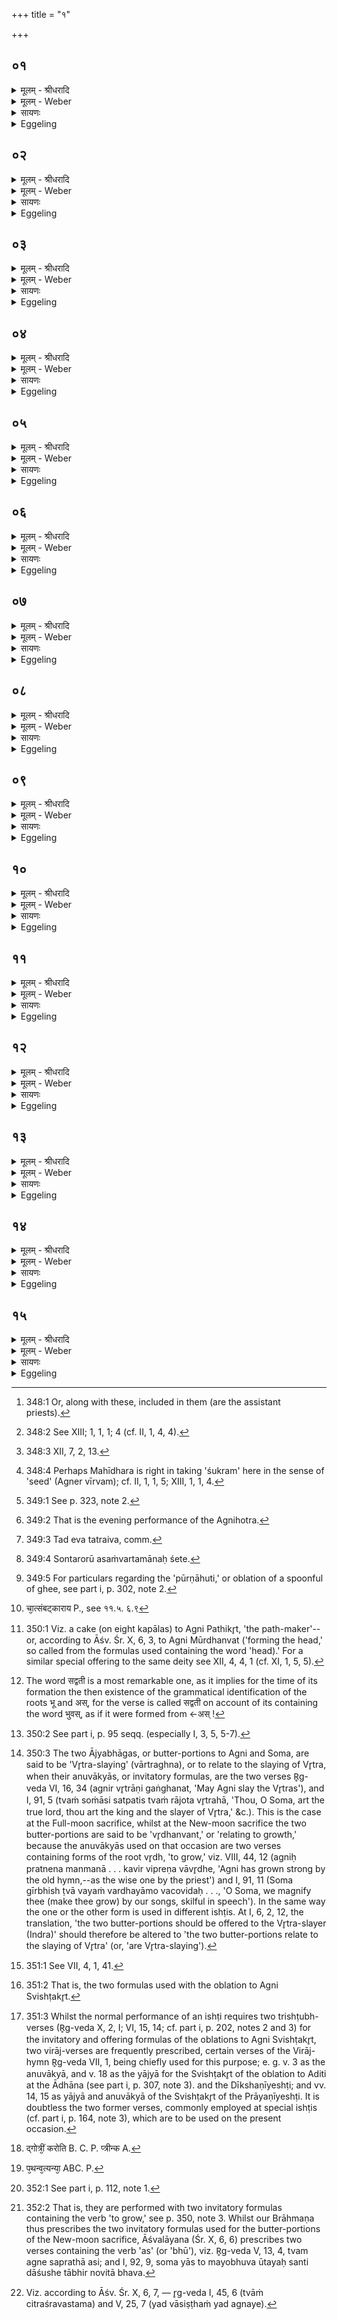 +++
title = "१"

+++


## ०१
<details><summary>मूलम् - श्रीधरादि</summary>

प्प्रजा᳘पतिरकामयत॥  
स᳘र्व्वान्का᳘मानाप्नुयाᳫँ᳭ स᳘र्व्वा᳘ व्व्यष्टी᳘र्व्व्यश्नुवीये᳘ति[[!!]] स᳘ ऽएत᳘मश्वमेधं᳘ त्रिरात्रं᳘ यज्ञक्रतु᳘मपश्यत्तमा᳘हरत्ते᳘नायजत ते᳘नेष्ट्वा स᳘र्व्वान्का᳘मानाप्नोत्स᳘र्व्वा᳘ व्व्यष्टी᳘र्व्व्याश्नुत[[!!]] स᳘र्व्वान्ह वै का᳘मानाप्नोति स᳘र्व्वा᳘ व्व्यष्टी᳘र्व्व्यश्नुते᳘[[!!]] यो ऽश्वमेधे᳘न य᳘जते॥
</details>

<details><summary>मूलम् - Weber</summary>

प्रजा᳘पतिरकामयत॥  
स᳘र्वान्का᳘मानाप्नुयाᳫं स᳘र्वा व्य᳘ष्टीर्व्य᳘श्नुवीये᳘ति स᳘ एत᳘मश्वमेधं᳘ त्रिरात्रं᳘ यज्ञक्रतु᳘मपश्यत्तमा᳘हरत्ते᳘नायजत ते᳘नेष्ट्वा स᳘र्वान्का᳘मानाप्नोत्स᳘र्वा व्य᳘ष्टीॗर्व्याश्नुत स᳘र्वान्ह वै का᳘मानाप्नोति स᳘र्वा व्य᳘ष्टीर्व्य᳘श्नुतेॗ योऽश्वमेधे᳘न य᳘जते॥
</details>

<details><summary>सायणः</summary>

…
</details>

<details><summary>Eggeling</summary>

1. Prajāpati desired, 'Would that I obtained all my desires! would that I attained all attainments!' He beheld this three days’ Soma-sacrifice, the Aśvamedha, and took possession of it, and sacrificed with it: by sacrificing therewith he obtained all his desires, and attained all attainments; and, verily, whosoever performs the Aśvamedha sacrifice obtains all his desires, and attains all attainments.
</details>

## ०२
<details><summary>मूलम् - श्रीधरादि</summary>

त᳘दाहुः॥  
क᳘स्मिन्नृता᳘वभ्यारम्भ ऽइ᳘ति ग्ग्री᳘ष्मे ऽभ्या᳘रभेते᳘त्यु[[!!]] है᳘क ऽआहुर्ग्ग्रीष्मो वै᳘ क्षत्रि᳘यस्यर्त्तुः᳘ क्षत्रिययज्ञ᳘ ऽउ वा᳘ ऽएष य᳘दश्वमेध ऽइ᳘ति॥
</details>

<details><summary>मूलम् - Weber</summary>

त᳘दाहुः॥  
क᳘स्मिन्नृता᳘वभ्यारम्भ इ᳘ति ग्रीॗष्मेॗऽभ्यारभेते᳘त्यु है᳘क आहुर्ग्रीष्मो वै᳘ क्षत्रि᳘यस्यर्तुः᳘ क्षत्रिययज्ञ᳘ उ वा᳘ एष य᳘दश्वमेध इ᳘ति॥
</details>

<details><summary>सायणः</summary>

…
</details>

<details><summary>Eggeling</summary>

2. Concerning this they say, 'In what season is the beginning (to be made)?'--'Let him begin it in summer,' say some, 'for summer is the Kshatriya's season, and truly this--to wit, the Aśvamedha--is the Kshatriya's sacrifice.'
</details>

## ०३
<details><summary>मूलम् - श्रीधरादि</summary>

तद्वै᳘ व्वसन्त᳘ ऽए᳘वाभ्या᳘रभेत॥  
व्वसन्तो वै᳘ ब्राह्मण᳘स्यर्तुर्य्य᳘ ऽउ वै क᳘श्च य᳘जते ब्राह्मणीभू᳘येवैव᳘ यजते त᳘स्माद्वसन्त᳘ ऽए᳘वाभ्या᳘रभेत॥
</details>

<details><summary>मूलम् - Weber</summary>

तद्वै᳘ वसन्त᳘ एॗवाभ्या᳘रभेत॥  
वसन्तो वै᳘ ब्रह्मण᳘स्यर्तुर्य᳘ उ वै क᳘श्च य᳘जते ब्राह्मणीभू᳘येवैव᳘ यजते त᳘स्माद्वसन्त᳘ एॗवाभ्या᳘रभेत॥
</details>

<details><summary>सायणः</summary>

…
</details>

<details><summary>Eggeling</summary>

3. But let him rather begin it in spring; for

spring is the Brāhmaṇa's season, and truly whosoever sacrifices, sacrifices after becoming, as it were, a Brāhmaṇa: let him therefore by all means begin it in spring.
</details>

## ०४
<details><summary>मूलम् - श्रीधरादि</summary>

सा᳘ या ऽसौ᳘ फाल्गुनी᳘ पौर्णमासी भ᳘वति॥  
त᳘स्यै पुर᳘स्तात्षडहे᳘ वा सप्ताहे᳘ वर्त्त्वि᳘ज ऽउपसमा᳘यन्त्यध्वर्य्यु᳘श्च हो᳘ता च ब्रह्मा᳘ चोद्गाता᳘ चैतान्वा ऽअ᳘न्वन्य᳘ ऽऋत्वि᳘जः[[!!]]॥
</details>

<details><summary>मूलम् - Weber</summary>

साॗ यासौ᳘ फाल्गुनी᳘ पौर्णमासी भ᳘वति॥  
त᳘स्यै पुर᳘स्तात्षडहे᳘ वा सप्ताहे᳘ वर्त्वि᳘ज उपसमा᳘यन्त्यध्वर्यु᳘श्च हो᳘ता च ब्रह्मा᳘ चोद्गाता᳘ चैतान्वा᳘ अ᳘न्वन्य᳘ ऋत्वि᳘जः॥
</details>

<details><summary>सायणः</summary>

…
</details>

<details><summary>Eggeling</summary>

4. And six days, or seven days, before that full-moon of Phālguna, the officiating priests meet together--to wit, the Adhvaryu, the Hotr̥, the Brahman, and the Udgātr̥; for under these [^egg_887] the other priests are.

[^egg_887]: 348:1 Or, along with these, included in them (are the assistant priests).
</details>

## ०५
<details><summary>मूलम् - श्रीधरादि</summary>

(स्ते᳘) ते᳘भ्यो ऽध्वर्य्यु᳘श्चातुष्प्राश्य᳘म्ब्रह्मौदनन्नि᳘र्व्वपति॥  
त᳘स्योक्तम्ब्रा᳘ह्मणञ्चतु᳘रः पात्रां᳘श्चतु᳘रो ऽञ्जलीं᳘श्चतु᳘रः प्प्र᳘सृतान्द्वा᳘दशविधन्द्वा᳘दश मा᳘साः सम्वत्सरः स᳘र्व्वᳫँ᳭ सम्वत्सरः स᳘र्व्वमश्वमेधः स᳘र्व्वस्या᳘प्त्यै स᳘र्व्वस्या᳘वरुद्ध्यै॥
</details>

<details><summary>मूलम् - Weber</summary>

ते᳘भ्योऽध्वर्यु᳘श्चातुष्प्राश्य᳘म् ब्रह्मौदनं नि᳘र्वपति॥  
त᳘स्योक्तम् ब्रा᳘ह्मणं चतु᳘रः पात्रां᳘श्चतुरोऽञ्जलीं᳘श्चतु᳘रः प्र᳘सृतान्द्वा᳘दशविधं द्वा᳘दश मा᳘साः संवत्सरः स᳘र्वᳫं संवत्सरः स᳘र्वमश्वमेधः स᳘र्वस्या᳘प्त्यै स᳘र्वस्या᳘वरुद्ध्यै॥
</details>

<details><summary>सायणः</summary>

…
</details>

<details><summary>Eggeling</summary>

5. The Adhvaryu prepares for them a priest's mess of rice sufficient for four persons: the meaning of this has been explained [^egg_888]. Four bowlfuls, four double handfuls, four handfuls: twelvefold this is--twelve months are a year, and the year is everything, and the Aśvamedha is everything--thus it is in order to his gaining and securing everything.

[^egg_888]: 348:2 See XIII; 1, 1, 1; 4 (cf. II, 1, 4, 4).
</details>

## ०६
<details><summary>मूलम् - श्रीधरादि</summary>

त᳘मेते᳘ चत्वा᳘र ऽऋत्वि᳘जः प्प्रा᳘श्नन्ति॥  
ते᳘षामुक्तम्ब्रा᳘ह्मणं ते᳘भ्यश्चत्वा᳘रि सह᳘स्राणि ददाति स᳘र्व्वं वै᳘ सह᳘स्रᳫँ᳭ स᳘र्व्वमश्वमेधः स᳘र्व्वस्या᳘प्त्यै स᳘र्व्वस्या᳘वरुद्ध्यै चत्वा᳘रि च सुव᳘र्ण्णानि शत᳘मानानि हि᳘रण्यानि त᳘स्यो ऽए᳘वोक्तम्॥
</details>

<details><summary>मूलम् - Weber</summary>

त᳘मेते᳘ चत्वा᳘र ऋत्वि᳘जः प्रा᳘श्नन्ति॥  
ते᳘षामुक्तम् ब्रा᳘ह्मणं ते᳘भ्यश्चत्वा᳘रि सह᳘स्राणि ददाति स᳘र्वं वै᳘ सह᳘स्रᳫं स᳘र्वमश्वमेधः स᳘र्वस्या᳘प्त्यै स᳘र्वस्या᳘वरुद्ध्यै चत्वा᳘रि च सुव᳘र्णानि शत᳘मानानि हि᳘रण्यानि त᳘स्यो एॗवोक्तम्॥
</details>

<details><summary>सायणः</summary>

…
</details>

<details><summary>Eggeling</summary>

6. Those four priests eat it: the meaning of this has been explained. He (the Sacrificer) gives to them four thousand (cows) in order to his gaining and securing everything, for a thousand means everything, and the Aśvamedha is everything. And (he gives them) four gold plates weighing a hundred (grains): the meaning of this has been explained [^egg_889].

[^egg_889]: 348:3 XII, 7, 2, 13.
</details>

## ०७
<details><summary>मूलम् - श्रीधरादि</summary>

(म᳘) अ᳘थास्मा ऽअध्वर्य्यु᳘र्न्निष्क᳘म्प्रतिमुञ्च᳘न्वाचयति॥  
ते᳘जो ऽसि शुक्र᳘ममृ᳘तमि᳘ति ते᳘जो वै᳘ शुक्र᳘ममृ᳘तᳫँ᳭ हि᳘रण्यन्ते᳘ज ऽए᳘वास्मिञ्छुक्र᳘ममृ᳘तं दधात्यायुष्पा ऽआ᳘युर्म्मे पाहीत्या᳘युरे᳘वास्मिन्दधात्य᳘थैनमाह व्वा᳘चं यच्छे᳘ति व्वाग्वै᳘ यज्ञो᳘ यज्ञ᳘स्यै᳘वाभ्यारम्भा᳘य॥
</details>

<details><summary>मूलम् - Weber</summary>

अ᳘थास्मा अध्वर्यु᳘र्निष्क᳘म् प्रतिमुञ्च᳘न्वाचयति॥  
ते᳘जोऽसि शुक्र᳘ममृ᳘तमि᳘ति ते᳘जो वै᳘ शुक्र᳘ममृ᳘तᳫं हि᳘रण्यं ते᳘ज एॗवास्मिञ्छुक्र᳘ममृ᳘तं दधात्यायुष्पा आ᳘युर्मे पाहीत्या᳘युरेॗवास्मिन्दधात्य᳘थैनमाह वा᳘चं यछे᳘ति वाग्वै᳘ यज्ञो᳘ यज्ञ᳘स्यैॗवाभ्यारम्भा᳘य॥
</details>

<details><summary>सायणः</summary>

…
</details>

<details><summary>Eggeling</summary>

7. The Adhvaryu then, hanging a gold ornament (nishka) round him, makes him mutter (Vāj. S. XXII, 1), 'Fire thou art, light and immortality,'--for gold, indeed, is fire, light [^egg_890], and

[^egg_890]: 348:4 Perhaps Mahīdhara is right in taking 'śukram' here in the sense of 'seed' (Agner vīrvam); cf. II, 1, 1, 5; XIII, 1, 1, 4.

immortality: fire (fiery mettle), light (brilliance), and immortality he thus bestows upon him;--'protector of life, protect my life!' he thereby bestows life (vital strength) upon him. With a view to commencing the sacrifice, he then says to him, 'Restrain thy speech!' for the sacrifice is speech.
</details>

## ०८
<details><summary>मूलम् - श्रीधरादि</summary>

च᳘तस्रो जाया ऽउ᳘पकॢप्ता भवन्ति॥  
म᳘हिषी व्वा᳘वाता प᳘रिवृक्ता पालागली स᳘र्व्वा निष्किण्यो᳘ ऽलङ्कृता मिथुन᳘स्यैव᳘ सर्व्वत्वा᳘य ता᳘भिः स᳘हाग्न्यगारम्प्र᳘पद्यते पू᳘र्व्वया द्वारा य᳘जमानो द᳘क्षिणया प᳘त्न्यः॥
</details>

<details><summary>मूलम् - Weber</summary>

च᳘तस्रो जाया उ᳘पकॢप्ता भवन्ति॥  
म᳘हिषी वा᳘वाता प᳘रिवृक्ता पालागली स᳘र्वा निष्किन्यो᳘ऽलङ्कृता मिथुन᳘स्यैव᳘ सर्वत्वा᳘य ता᳘भिः सॗहाग्न्यगारम् प्र᳘पद्यते पू᳘र्वया द्वारा य᳘जमानो द᳘क्षिणया प᳘त्न्यः॥
</details>

<details><summary>सायणः</summary>

…
</details>

<details><summary>Eggeling</summary>

8. Four (of the king's) wives are in attendance--the consecrated queen, the favourite wife, a discarded wife, and the Pālāgalī [^egg_891], all of them adorned and wearing gold ornaments (neck-plates)--with the view of the completeness of conjugal union. With them he enters the hall of the sacrificial fires--the Sacrificer by the eastern, the wives by the southern, door.

[^egg_891]: 349:1 See p. 323, note 2.
</details>

## ०९
<details><summary>मूलम् - श्रीधरादि</summary>

सायमाहुत्या᳘ᳫँ᳘ हुता᳘याम्॥  
(ञ्ज) जघ᳘नेनः गा᳘र्हपत्यमु᳘दङ्वा᳘वातया सह स᳘म्विशति त᳘देवापी᳘तराः स᳘म्विशन्ति᳘ सो ऽन्त᳘रोरू ऽअ᳘सम्वर्त्तमानः शेते ऽने᳘न त᳘पसा स्वस्ति᳘ संवत्सर᳘स्योदृ᳘चᳫँ᳭ स᳘मश्नवा ऽइ᳘ति॥
</details>

<details><summary>मूलम् - Weber</summary>

सायमाहुत्या᳘ᳫं᳘ हुतायाम्॥  
जघ᳘नेन गा᳘र्हपत्यमु᳘दङ्वा᳘वातया सह सं᳘विशति त᳘देवापी᳘तराः सं᳘विशन्ति सोऽन्तॗरोरू अ᳘संवर्तमानः शेतेऽने᳘न त᳘पसा स्वस्ति᳘ संवत्सर᳘स्योदृ᳘चᳫं स᳘मश्नवा इ᳘ति॥
</details>

<details><summary>सायणः</summary>

…
</details>

<details><summary>Eggeling</summary>

9. When the evening-offering [^egg_892] has been performed, he lies down with his favourite wife behind the Gārhapatya hearth, with his head towards the north. At the same place [^egg_893] the other (wives) also lie down. He lies in her lap without embracing her [^egg_894], thinking, 'May I, by this self-restraint, reach successfully the end of the year!'

[^egg_892]: 349:2 That is the evening performance of the Agnihotra.

[^egg_893]: 349:3 Tad eva tatraiva, comm.

[^egg_894]: 349:4 Sontarorū asaṁvartamānaḥ śete.
</details>

## १०
<details><summary>मूलम् - श्रीधरादि</summary>

प्रातराहुत्या᳘ᳫँ᳘ हुता᳘याम्॥  
(म) अध्वर्य्युः᳘ पूर्ण्णाहुति᳘ञ्ज᳘होति स᳘र्व्वम्वै᳘ पूर्ण्णᳫँ᳭ स᳘र्व्वमश्वमेधः स᳘र्व्वस्या᳘प्त्यै स᳘र्व्वस्या᳘वरुद्ध्यै त᳘स्याम्व᳘रेण व्वा᳘चम्वि᳘सृजते व्व᳘रन्ददामि ब्रह्म᳘ण ऽइ᳘ति स᳘र्व्वम्वै व्व᳘रः स᳘र्व्वमश्वमेधः स᳘र्व्वस्या᳘प्त्यै स᳘र्व्वस्या᳘वरुद्ध्यै॥ शतम् ६६००॥
</details>

<details><summary>मूलम् - Weber</summary>

प्रातराहुत्या᳘ᳫं᳘ हुता᳘यां॥  
अध्वर्युः᳘ पूर्णाहुतिं᳘ जुहोति स᳘र्वं वै᳘ पूर्णᳫं स᳘र्वमश्वमेधः स᳘र्वस्या᳘प्त्यै स᳘र्वस्या᳘वरुद्ध्यै त᳘स्यां व᳘रेण वा᳘चं वि᳘सृजते व᳘रं ददामि ब्रह्म᳘ण इ᳘ति स᳘र्वं वै व᳘रः स᳘र्वमश्वमेधः स᳘र्वस्या᳘प्त्यै स᳘र्वस्या᳘वरुद्ध्यै॥
</details>

<details><summary>सायणः</summary>

…
</details>

<details><summary>Eggeling</summary>

10. When the morning offering has been performed, the Adhvaryu performs a full-offering [^egg_895] with a view to his (the Sacrificer's) gaining and securing everything, for the full means everything, and the Aśvamedha is everything. At this (offering) he releases speech by (bestowing) a boon,

[^egg_895]: 349:5 For particulars regarding the 'pūrṇāhuti,' or oblation of a spoonful of ghee, see part i, p. 302, note 2.

saying, 'I grant a boon to the Brahman (priest):' (this he does) with a view to his gaining and securing everything, for a boon is everything, and the Aśvamedha is everything.
</details>

## ११
<details><summary>मूलम् - श्रीधरादि</summary>

(द्ध्या ऽअ᳘) अ᳘थ᳘ यो ऽस्य निष्कः प्प्र᳘तिमुक्तो भ᳘वति॥  
त᳘मध्वर्य्य᳘वे ददात्यध्वर्य्य᳘वे द᳘ददमृ᳘तमा᳘युरात्म᳘न्द्धत्ते ऽमृ᳘तᳫँ᳭ ह्या᳘युर्हि᳘रण्यम्॥
</details>

<details><summary>मूलम् - Weber</summary>

अ᳘थॗ योऽस्य निष्कः प्र᳘तिमुक्तो भ᳘वति॥  
त᳘मध्वर्य᳘वे ददात्यध्वर्य᳘वे द᳘ददमृ᳘तमा᳘युरात्म᳘न्धत्तेऽमृ᳘तᳫं ह्या᳘युर्हि᳘रण्यम्॥
</details>

<details><summary>सायणः</summary>

…
</details>

<details><summary>Eggeling</summary>

11. The gold ornament which is attached to his (neck) he then gives to the Adhvaryu: in giving it to the Adhvaryu he secures to himself immortal life, for gold means immortal life.
</details>

## १२
<details><summary>मूलम् - श्रीधरादि</summary>

(म᳘) अ᳘थाग्नेयीमि᳘ष्टिन्नि᳘र्व्वपति॥  
पथ᳘श्च का᳘माय यज्ञमुख᳘स्य चा᳘छम्बट्काराया᳘थो ऽअग्नि᳘मुखा ऽउ वै स᳘र्व्वा देव᳘ताः स᳘र्व्वे का᳘मा ऽअश्वमेधे᳘ मुखतः स᳘र्व्वान्देवा᳘न्प्रीत्वा स᳘र्व्वान्का᳘मानाप्नवानी᳘ति॥
</details>

<details><summary>मूलम् - Weber</summary>

अ᳘थाग्नेयीमि᳘ष्टिं नि᳘र्वपति॥  
पथ᳘श्च का᳘माय यज्ञमुख᳘स्य चा᳘छम्बट्काराया᳘थो [^wbr_1] अग्नि᳘मुखा उ वै स᳘र्वा देव᳘ताः स᳘र्वे का᳘मा अश्वमेधे᳘ मुखतः स᳘र्वान्देवा᳘न्प्रीत्वा स᳘र्वान्का᳘मानाप्नवानी᳘ति॥  

[^wbr_1]: चा᳘त्संबट्काराय P., see ११.५. ६.९
</details>

<details><summary>सायणः</summary>

…
</details>

<details><summary>Eggeling</summary>

12. For the object of (gaining) the road, and in order not to lose the mouth (mukha) of the sacrifice, he then prepares an ishṭi-offering [^egg_896] to Agni. For, indeed, all the deities have Agni for their mouth, and in the Aśvamedha are (contained) all objects of desire: 'Having, at the outset (mukhaṭaḥ), gratified all the gods, may I obtain all my desires!' so he thinks.

[^egg_896]: 350:1 Viz. a cake (on eight kapālas) to Agni Pathikr̥t, 'the path-maker'--or, according to Āśv. Śr. X, 6, 3, to Agni Mūrdhanvat ('forming the head,' so called from the formulas used containing the word 'head).' For a similar special offering to the same deity see XII, 4, 4, 1 (cf. XI, 1, 5, 5).
</details>

## १३
<details><summary>मूलम् - श्रीधरादि</summary>

त᳘स्यै प᳘ञ्चदश सामिधे᳘न्यो भवन्ति॥  
पञ्चदशो वै व्व᳘ज्ज्रो व्वी᳘र्य्यम्व᳘ज्ज्रो[[!!]] व्व᳘ज्ज्रेणै᳘वैत᳘द्वी᳘र्य्येण य᳘जमानः पुर᳘स्तात्पाप्मा᳘नम᳘पहते व्वा᳘र्त्रघ्नावा᳘ज्यभागौ पाप्मा वै᳘ व्वृत्रः᳘ पाप्मनो᳘ ऽपहत्या ऽअग्नि᳘र्म्मूर्द्धा᳘ दिवः᳘ ककुद्भु᳘वो यज्ञ᳘स्य र᳘जसश्च नेते᳘त्युपाᳫँ᳭शु᳘ हवि᳘षो याज्या ऽनुवा᳘क्ये मूर्द्धन्व᳘त्यन्या भ᳘वति स᳘द्वत्य᳘न्यैष वै᳘ मूर्द्धा य᳘ ऽएष त᳘पत्येत᳘स्यैवा᳘वरुद्ध्या ऽअ᳘थ यत्स᳘द्वती स᳘देवा᳘वरुन्द्धे व्विरा᳘जौ संया᳘ज्ये सर्व्वदेव᳘त्यम्वा᳘ ऽएतच्छ᳘न्दो य᳘द्विराट् स᳘र्व्वे का᳘मा ऽअश्वमेधे स᳘र्व्वान्देवा᳘न्प्रीत्वा स᳘र्व्वान्का᳘मानाप्नवानी᳘ति हि᳘रण्यं द᳘क्षिणा सुव᳘र्ण्णᳫँ᳭ शत᳘मानन्त᳘स्योक्तम्ब्रा᳘ह्मणम्॥
</details>

<details><summary>मूलम् - Weber</summary>

त᳘स्यै प᳘ञ्चदश सामिधेॗन्यो भवन्ति॥  
पञ्चदशो वै व᳘ज्रो वीर्यं᳘ व᳘ज्रो व᳘ज्रेणैॗवैत᳘द्वीॗर्येण य᳘जमानः पुर᳘स्तात्पाप्मा᳘नम᳘पहते वा᳘र्त्रघ्नावा᳘ज्यभागौ पाप्मा वै᳘ वृत्रः᳘ पाप्मनो᳘ऽपहत्या अग्नि᳘र्मूर्धा᳘ दिवः᳘ ककुद्भु᳘वो यज्ञ᳘स्य र᳘जसश्च नेते᳘त्युपांशु᳘ हवि᳘षो याज्यानुवाॗक्ये मूर्धन्व᳘त्यन्या भ᳘वति स᳘द्वत्यॗन्यैष [^wbr_2] वै᳘ मूर्धा य᳘ एष त᳘पत्येत᳘स्यैवा᳘वरुद्ध्या अ᳘थ यत्स᳘द्वती स᳘देवा᳘वरुन्द्धे॥  
विरा᳘जौ संयाॗज्ये सर्वदेव᳘त्यं वा᳘ एतच्छ᳘न्दो य᳘द्विराट् स᳘र्वे का᳘मा अश्वमेधे स᳘र्वान्देवा᳘न्प्रीत्वा स᳘र्वान्का᳘मानाप्नवानी᳘ति हि᳘रण्यं द᳘क्षिणा सुव᳘र्णं शत᳘मानं त᳘स्योक्तम् ब्रा᳘ह्मणम्॥  

[^wbr_2]: The word सद्वती is a most remarkable one, as it implies for the time of its formation the then existence of the grammatical identification of the roots भू and अस्, for the verse is called सद्वती on account of its containing the
word भुवस्, as if it were formed from ←अस् !
</details>

<details><summary>सायणः</summary>

…
</details>

<details><summary>Eggeling</summary>

13. For this (offering) there are fifteen kindling-verses [^egg_897]; for fifteenfold is the thunderbolt, and the thunderbolt means vigour: with the thunderbolt (of) vigour the Sacrificer thus from the first repels evil. The two butter-portions relate to the slaying of Vr̥tra [^egg_898], with a view to the repelling of evil, for

[^egg_897]: 350:2 See part i, p. 95 seqq. (especially I, 3, 5, 5-7).

[^egg_898]: 350:3 The two Ājyabhāgas, or butter-portions to Agni and Soma, are said to be 'Vr̥tra-slaying' (vārtraghna), or to relate to the slaying of Vr̥tra, when their anuvākyās, or invitatory formulas, are the two verses R̥g-veda VI, 16, 34 (agnir vr̥trāṇi gaṅghanat, 'May Agni slay the Vr̥tras'), and I, 91, 5 (tvaṁ soṁāsi satpatis tvaṁ rājota vr̥trahā, 'Thou, O Soma, art the true lord, thou art the king and the slayer of Vr̥tra,' &c.). This is the case at the Full-moon sacrifice, whilst at the New-moon sacrifice the two butter-portions  are said to be 'vr̥dhanvant,' or 'relating to growth,' because the anuvākyās used on that occasion are two verses containing forms of the root vr̥dh, 'to grow,' viz. VIII, 44, 12 (agniḥ pratnena manmanā . . . kavir vipreṇa vāvr̥dhe, 'Agni has grown strong by the old hymn,--as the wise one by the priest') and I, 91, 11 (Soma gīrbhish ṭvā vayaṁ vardhayāmo vacovidaḥ . . ., 'O Soma, we magnify thee (make thee grow) by our songs, skilful in speech'). In the same way the one or the other form is used in different ishṭis. At I, 6, 2, 12, the translation, 'the two butter-portions should be offered to the Vr̥tra-slayer (Indra)' should therefore be altered to 'the two butter-portions relate to the slaying of Vr̥tra' (or, 'are Vr̥tra-slaying').

 Vr̥tra is evil. [The verses, Vāj. S. XIII, 14, 15,] 'Agni, the head, the summit of the sky . . . [^egg_899],' and 'Be thou the leader of the sacrifice and the realm of space (whither thou strivest with auspicious teams: thy light-winning head hast thou raised to the sky, and thy tongue, O Agni, hast thou made the bearer of the offering),' pronounced in a low voice, are the anuvākyā and yājyā of the chief oblation. The one contains (the word) head,' the other (the verb) 'to be,'--for the head, assuredly, is he that shines yonder: thus it is in order to secure him (the Sun); and as to why (the other) contains (the verb) 'to be,'--he thereby secures that which is (the real, truly existent). The Saṁyājyās [^egg_900] are two virāj-verses [^egg_901]; for that--to wit, the Virāj--is the metre

[^egg_899]: 351:1 See VII, 4, 1, 41.

[^egg_900]: 351:2 That is, the two formulas used with the oblation to Agni Svishṭakr̥t.

[^egg_901]: 351:3 Whilst the normal performance of an ishṭi requires two trishṭubh-verses (R̥g-veda X, 2, I; VI, 15, 14; cf. part i, p. 202, notes 2 and 3) for the invitatory and offering formulas of the oblations to Agni Svishṭakr̥t, two virāj-verses are frequently prescribed, certain verses of the Virāj-hymn R̥g-veda VII, 1, being chiefly used for this purpose; e. g. v. 3 as the anuvākyā, and v. 18 as the yājyā for the Svishṭakr̥t of the oblation to Aditi at the  Ādhāna (see part i, p. 307, note 3). and the Dīkshaṇīyeshṭi; and vv. 14, 15 as yājyā and anuvākyā of the Svishṭakr̥t of the Prāyaṇīyeshṭi. It is doubtless the two former verses, commonly employed at special ishṭis (cf. part i, p. 164, note 3), which are to be used on the present occasion.

belonging to all the gods, and all objects of desire are (contained) in the Aśvamedha: 'Having gratified all the gods, may I obtain all my desires!' so he thinks. The sacrificial fee is gold weighing a hundred (grains): the meaning of this has been explained.
</details>

## १४
<details><summary>मूलम् - श्रीधरादि</summary>

(म᳘) अ᳘थ पौष्णीन्नि᳘र्व्वपति॥  
पूषा वै᳘ पथीनाम᳘धिपतिर᳘श्वायै᳘वैत᳘त्स्वस्त्य᳘यनङ्करोत्य᳘थो ऽइयम्वै᳘ पू᳘षेमा᳘मे᳘वास्मा ऽएत᳘द्गोप्त्री᳘ङ्करोति त᳘स्य हि ना᳘र्त्तिर᳘स्ति न᳘ ह्वला य᳘मियम᳘ध्वन्गोपाय᳘तीमा᳘मे᳘वास्मा ऽएत᳘द्गोप्त्री᳘ङ्करोति॥
</details>

<details><summary>मूलम् - Weber</summary>

अ᳘थ पौष्णीं नि᳘र्वपति॥  
पूषा वै᳘ पथीनाम᳘धिपतिर᳘श्वायैॗवैत᳘त्स्वस्त्य᳘यनं करोत्य᳘थो इयं वै᳘ पू᳘षेमा᳘मेॗवास्मा एत᳘द्गोप्त्रीं᳘ [^wbr_3] करोति त᳘स्य हि ना᳘र्तिर᳘स्ति न᳘ ह्वला य᳘मियम᳘ध्वन्गोपाय᳘तीमा᳘मेॗवास्मा एत᳘द्गोप्त्रीं᳘ करोति॥  

[^wbr_3]: द्गोत्रीं᳘ करोति B. C. P. प्त्रीन्क A.
</details>

<details><summary>सायणः</summary>

…
</details>

<details><summary>Eggeling</summary>

14. He then prepares a (pap) for Pūshan, for Pūshan is the overlord of roads: he thus secures successful progress to the horse. But Pūshan is also this (earth): he thus makes this (earth) its guardian, for neither injury nor failure befals him whom this (earth) guards on the way; and this (earth) he thus makes its guardian.
</details>

## १५
<details><summary>मूलम् - श्रीधरादि</summary>

त᳘स्यै सप्त᳘दश सामिधे᳘न्यो भवन्ति॥  
सप्तदशो वै᳘ प्प्रजा᳘पतिः प्प्रजा᳘पतिरश्वमे᳘धो ऽश्वमेध᳘स्यैवा᳘प्त्यै वृ᳘धन्वन्तावाज्यभागौ[[!!]] य᳘जमानस्यैव व्वृ᳘द्ध्यै पू᳘षँस्त᳘व व्व्रते᳘ व्वय᳘म्पथ᳘स्पथः प᳘रिपतिम्वचस्ये᳘त्युपाᳫँ᳭शु᳘ हवि᳘षो याज्या ऽनुवा᳘क्ये व्व्रत᳘वत्यन्या भ᳘वति प᳘थन्व᳘त्यन्या᳘ व्वी᳘र्य्यम्वै᳘ व्व्रत᳘न्वीर्य्यस्या᳘प्त्यै व्वी᳘र्य्यस्या᳘वरुद्ध्या ऽअ᳘थ यत्प᳘थन्वत्य᳘श्वायै᳘वैत᳘त्स्वस्त्य᳘यनङ्करोत्यनुष्टु᳘भौ संया᳘ज्ये व्वाग्वा᳘ ऽअनुष्टुब्वाग्वै᳘ प्प्रजा᳘पतिः प्प्रजा᳘पतिरश्वमे᳘धो ऽश्वमेध᳘स्यैवा᳘प्त्यै व्वासःशतन्द᳘क्षिणा रूपम्वा᳘ ऽएतत्पु᳘रुषस्य यद्वा᳘सस्त᳘स्माद्य᳘मेव क᳘ञ्च सुवा᳘ससमाहुः को᳘ न्वयमि᳘ति[[!!]] रूपस᳘मृद्धो[[!!]] हि भ᳘वति रूपे᳘णै᳘वैनᳫँ᳭ स᳘मर्द्धयति शत᳘म्भवति शता᳘युर्व्वै पुरुषः[[!!]] शते᳘न्द्रिय ऽआ᳘युरे᳘वेन्द्रिय᳘म्वीर्य्यमात्म᳘न्द्धत्ते॥
</details>
<details><summary>मूलम् - Weber</summary>

त᳘स्यै सप्त᳘दश सामिधेॗन्यो भवन्ति॥  
सप्तदशो वै᳘ प्रजा᳘पतिः प्रजा᳘पतिरश्वमेॗधोऽश्वमेध᳘स्यैवा᳘प्त्यै वृ᳘धन्वन्तावा᳘ज्यभागौ य᳘जमानस्यैव वृ᳘द्ध्यै पू᳘षंस्तव व्रते वय᳘म् पथ᳘स्पथः प᳘रिपतिं वचस्ये᳘त्युपांशु᳘ हवि᳘षो याज्यानुवाॗक्ये व्रत᳘वत्यन्या भ᳘वति प᳘थन्वत्यन्या᳘ [^wbr_4] वीर्यं᳘ वै᳘ व्रतं᳘ वीर्य᳘स्या᳘प्त्यै वीर्य᳘स्या᳘वरुद्ध्या अ᳘थ यत्प᳘थन्वत्य᳘श्वायैॗवैत᳘त्स्वस्त्य᳘यनं करोत्यनुष्टु᳘भौ संयाॗज्ये वाग्वा᳘ अनुष्टुब्वाग्वै᳘ प्रजा᳘पतिः प्रजा᳘पतिरश्वमेॗधोऽश्वमेध᳘स्यैवा᳘प्त्यै वासःशतं द᳘क्षिणा रूपं वा᳘ एतत्पु᳘रुषस्य यद्वा᳘सस्त᳘स्माद्य᳘मेव कं᳘ च सुवा᳘ससमाहुः को न्व᳘यमि᳘ति रूप᳘समृद्धो हि भ᳘वति रूपे᳘णैॗवैनᳫं स᳘मर्धयति शत᳘म् भवति शता᳘युर्वै पु᳘रुषः शते᳘न्द्रिय आ᳘युरेॗवेन्द्रियं᳘ वीर्य᳘मात्म᳘न्धत्ते॥  

[^wbr_4]: प᳘थन्व᳘त्यन्या᳘ ABC. P.
</details>

<details><summary>सायणः</summary>

…
</details>
<details><summary>Eggeling</summary>

15. For this (offering) there are seventeen kindling-verses [^egg_902], for the obtainment of the Aśvamedha, for Prajāpati is seventeenfold, and the Aśvamedha is Prajāpati. The two butter-portions are possessed of 'growth [^egg_903],' even for the growth of the Sacrificer. [The verses, Vāj. S. XXXIV, 41, 42,] 'Pūshan, in thy sway we [shall never suffer harm, we (who) here are singers of thy praises],' and 'The hymn (?) lovingly composed by desire of praise hath reached

[^egg_902]: 352:1 See part i, p. 112, note 1.

[^egg_903]: 352:2 That is, they are performed with two invitatory formulas containing the verb 'to grow,' see p. 350, note 3. Whilst our Brāhmaṇa thus prescribes the two invitatory formulas used for the butter-portions of the New-moon sacrifice, Āśvalāyana (Śr. X, 6, 6) prescribes two verses containing the verb 'as' (or 'bhū'), viz. R̥g-veda V, 13, 4, tvam agne saprathā asi; and I, 92, 9, soma yās to mayobhuva ūtayaḥ santi dāśushe tābhir novitā bhava.

the guardian of every path: (may he, Pūshan, grant unto us draughts of light (?), and fulfil our every prayer!'), pronounced in a low voice, are the anuvākyā and yājyā of the chief oblation. The one contains (the word) 'sway,' the other (the word) 'path'; for sway is vigour: (thus it is) in order to his gaining and securing vigour; and as to why (the other) contains (the word) 'path,' he thereby secures successful progress to the horse. The invitatory and offering formulas of the Svishṭakr̥t are two anushṭubh verses [^egg_904]; for the Anushṭubh is speech, and Prajāpati is speech, and the Aśvamedha is Prajāpati: thus it is for the obtainment of the Aśvamedha. The priests’ fee consists of a hundred garments, for that--to wit, the garment--is man's outward appearance, whence people (on seeing) Any well-clad man, ask, 'Who can this be? for he is perfect in his outward appearance: with outward appearance he thus endows him. There are a hundred of them, for man has a life of a hundred (years), and a hundred energies: life, and energy, vigour, he thus gains for himself.

[^egg_904]: Viz. according to Āśv. Śr. X, 6, 7, — r̥g-veda I, 45, 6 (tvāṁ citraśravastama) and V, 25, 7 (yad vāsiṣṭhaṁ yad agnaye).
</details>


